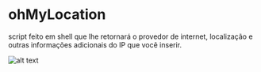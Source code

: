 # ohMyLocation
script feito em shell que lhe retornará o provedor de internet, localização e outras informações adicionais do IP que você inserir.

![alt text](https://i.imgur.com/tigjq2R.png)
